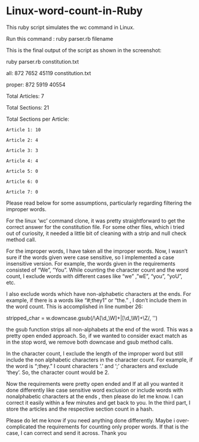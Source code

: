 # Linux-word-count-in-Ruby

This ruby script simulates the wc command in Linux. 

Run this command :  ruby parser.rb filename


This is the final output of the script as shown in the screenshot:
 
ruby parser.rb constitution.txt 

all:	872	7652	45119	constitution.txt

proper:	872	5919	40554	

Total Articles: 7

Total Sections: 21

Total Sections per Article:

	Article 1: 10

	Article 2: 4

	Article 3: 3

	Article 4: 4

	Article 5: 0

	Article 6: 0

	Article 7: 0






Please read below for some assumptions, particularly regarding filtering the improper words.

For the linux ‘wc’ command clone, it was pretty straightforward to get the correct answer for the constitution file. For some other files, which i tried out of curiosity, it needed a little bit of cleaning with a strip and null check method call. 

For the improper words, I have taken all the improper words. Now, I wasn’t sure if the words given were case sensitive, so I implemented a case insensitive version. For example, the words given in the requirements consisted of “We”, “You”. While counting the character count and the word count, I exclude words with different cases like “we” ,”wE”, “you”, “yoU”, etc.

I also exclude words which have non-alphabetic characters at the ends. For example, if there is a words like   “#;they1”  or “the.” , I don’t include them in the word count. This is accomplished in line number 26: 

stripped_char = w.downcase.gsub(/\A[\d_\W]+|[\d_\W]+\Z/, '') 

the gsub function strips all non-alphabets at the end of the word. This was a pretty open ended approach. So, if we wanted to consider exact match as in the stop word, we remove both downcase and gsub method calls.

In the character count, I exclude the length of the improper word but still include the non alphabetic characters in the character count. For example, if the word is “;they.” I count  characters ‘.’ and  ‘;’ characters and exclude ‘they’. So, the character count would be 2. 

Now the requirements were pretty open ended and If at all you wanted it done differently like case sensitive word exclusion or include words with nonalphabetic characters at the ends , then please do let me know. I can correct it easily within a few minutes and get back to you.
In the third part, I store the articles and the respective section count in a hash.


Please do let me know if you need anything done differently. Maybe i over-complicated the requirements  for counting only proper words. If that is the case, I can correct and send it across. Thank you

